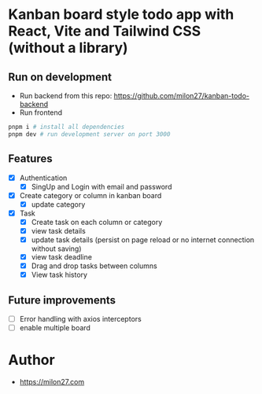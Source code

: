 # Kanban board style todo app with React, Vite and Tailwind CSS (without a library)

## Run on development

- Run backend from this repo: https://github.com/milon27/kanban-todo-backend
- Run frontend

```bash
pnpm i # install all dependencies
pnpm dev # run development server on port 3000
```

## Features

- [x] Authentication
  - [x] SingUp and Login with email and password
- [x] Create category or column in kanban board
  - [x] update category
- [x] Task
  - [x] Create task on each column or category
  - [x] view task details
  - [x] update task details (persist on page reload or no internet connection without saving)
  - [x] view task deadline
  - [x] Drag and drop tasks between columns
  - [x] View task history

## Future improvements

- [ ] Error handling with axios interceptors
- [ ] enable multiple board

# Author

- https://milon27.com
